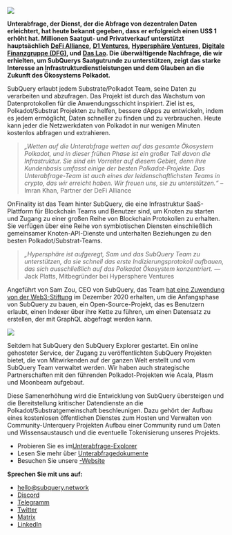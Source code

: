 
![](https://miro.medium.com/max/1400/0*CrM8-LKRt3slWAsN)

**Unterabfrage, der Dienst, der die Abfrage von dezentralen Daten erleichtert, hat heute bekannt gegeben, dass er erfolgreich einen US$ 1 erhöht hat. Millionen Saatgut- und Privatverkauf unterstützt hauptsächlich** [**DeFi Alliance**](https://defialliance.co/)**,** [**D1 Ventures**](https://d1.ventures/)**,** [**Hypersphäre Ventures**](https://hypersphere.ventures/)**,** [**Digitale Finanzgruppe (DFG)**](https://www.dfg.group/)**, und** [**Das Lao**](https://www.thelao.io/)**. Die überwältigende Nachfrage, die wir erhielten, um SubQuerys Saatgutrunde zu unterstützen, zeigt das starke Interesse an Infrastrukturdienstleistungen und dem Glauben an die Zukunft des Ökosystems Polkadot.**

SubQuery erlaubt jedem Substrate/Polkadot Team, seine Daten zu verarbeiten und abzufragen. Das Projekt ist durch das Wachstum von Datenprotokollen für die Anwendungsschicht inspiriert. Ziel ist es, Polkadot/Substrat Projekten zu helfen, bessere dApps zu entwickeln, indem es jedem ermöglicht, Daten schneller zu finden und zu verbrauchen. Heute kann jeder die Netzwerkdaten von Polkadot in nur wenigen Minuten kostenlos abfragen und extrahieren.

> _„Wetten auf die Unterabfrage wetten auf das gesamte Ökosystem Polkadot, und in dieser frühen Phase ist ein großer Teil davon die Infrastruktur. Sie sind ein Vorreiter auf diesem Gebiet, denn ihre Kundenbasis umfasst einige der besten Polkadot-Projekte. Das Unterabfrage-Team ist auch eines der leidenschaftlichsten Teams in crypto, das wir erreicht haben. Wir freuen uns, sie zu unterstützen.“_ – Imran Khan, Partner der DeFi Alliance

OnFinality ist das Team hinter SubQuery, die eine Infrastruktur SaaS-Plattform für Blockchain Teams und Benutzer sind, um Knoten zu starten und Zugang zu einer großen Reihe von Blockchain Protokollen zu erhalten. Sie verfügen über eine Reihe von symbiotischen Diensten einschließlich gemeinsamer Knoten-API-Dienste und unterhalten Beziehungen zu den besten Polkadot/Substrat-Teams.

> _„Hypersphäre ist aufgeregt, Sam und das SubQuery Team zu unterstützen, da sie schnell das erste Indizierungsprotokoll aufbauen, das sich ausschließlich auf das Polkadot Ökosystem konzentriert._ — Jack Platts, Mitbegründer bei Hypersphere Ventures

Angeführt von Sam Zou, CEO von SubQuery, das Team [hat eine Zuwendung von der Web3-Stiftung](https://subquery.medium.com/subquery-delivers-its-open-source-sdk-following-a-web3-foundation-grant-20da26ae87f) im Dezember 2020 erhalten, um die Anfangsphase von SubQuery zu bauen, ein Open-Source-Projekt, das es Benutzern erlaubt, einen Indexer über ihre Kette zu führen, um einen Datensatz zu erstellen, der mit GraphQL abgefragt werden kann.

![](https://miro.medium.com/max/1000/0*kjspGYRr_BtMk015)

Seitdem hat SubQuery den SubQuery Explorer gestartet. Ein online gehosteter Service, der Zugang zu veröffentlichten SubQuery Projekten bietet, die von Mitwirkenden auf der ganzen Welt erstellt und vom SubQuery Team verwaltet werden. Wir haben auch strategische Partnerschaften mit den führenden Polkadot-Projekten wie Acala, Plasm und Moonbeam aufgebaut.

Diese Samenerhöhung wird die Entwicklung von SubQuery übersteigen und die Bereitstellung kritischer Datendienste an die Polkadot/Substratgemeinschaft beschleunigen. Dazu gehört der Aufbau eines kostenlosen öffentlichen Dienstes zum Hosten und Verwalten von Community-Unterquery Projekten Aufbau einer Community rund um Daten und Wissensaustausch und die eventuelle Tokenisierung unseres Projekts.

-   Probieren Sie es im[Unterabfrage-Explorer](https://explorer.subquery.network/)
-   Lesen Sie mehr über [Unterabfragedokumente](https://doc.subquery.network/)
-   Besuchen Sie unsere [-Website](https://subquery.network/)

**Sprechen Sie mit uns auf:**

-   [hello@subquery.network](mailto:hello@subquery.network)
-   [Discord](https://discord.com/invite/78zg8aBSMG)
-   [Telegramm](https://t.me/subquerynetwork)
-   [Twitter](https://twitter.com/subquerynetwork)
-   [Matrix](https://matrix.to/#/#subquery:matrix.org)
-   [LinkedIn](https://www.linkedin.com/company/subquery)